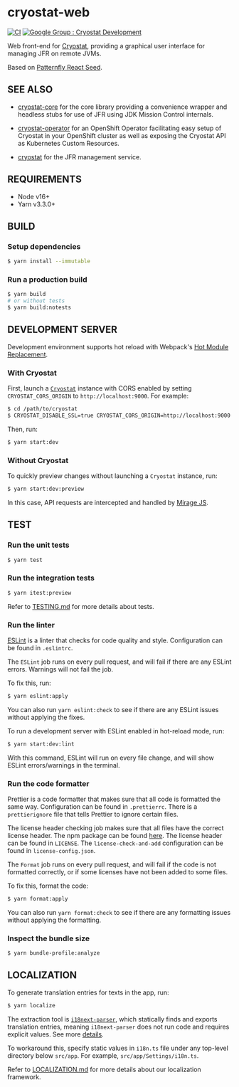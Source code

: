 # cryostat-web

[![CI](https://github.com/cryostatio/cryostat-web/actions/workflows/ci.yaml/badge.svg)](https://github.com/cryostatio/cryostat-web/actions/workflows/ci.yaml)
[![Google Group : Cryostat Development](https://img.shields.io/badge/Google%20Group-Cryostat%20Development-blue.svg)](https://groups.google.com/g/cryostat-development)

Web front-end for [Cryostat](https://github.com/cryostatio/cryostat), providing a graphical user interface for managing JFR on remote JVMs.

Based on [Patternfly React Seed](https://github.com/patternfly/patternfly-react-seed).

## SEE ALSO

* [cryostat-core](https://github.com/cryostatio/cryostat-core) for
the core library providing a convenience wrapper and headless stubs for use of
JFR using JDK Mission Control internals.

* [cryostat-operator](https://github.com/cryostatio/cryostat-operator)
for an OpenShift Operator facilitating easy setup of Cryostat in your OpenShift
cluster as well as exposing the Cryostat API as Kubernetes Custom Resources.

* [cryostat](https://github.com/cryostatio/cryostat) for the JFR management service.

## REQUIREMENTS

- Node v16+
- Yarn v3.3.0+

## BUILD

### Setup dependencies

```bash
$ yarn install --immutable
```

### Run a production build

```bash
$ yarn build
# or without tests
$ yarn build:notests
```

## DEVELOPMENT SERVER

Development environment supports hot reload with Webpack's [Hot Module Replacement](https://webpack.js.org/guides/hot-module-replacement).

### With Cryostat

First, launch a [`Cryostat`](https://github.com/cryostatio/cryostat) instance with CORS enabled by setting `CRYOSTAT_CORS_ORIGIN` to `http://localhost:9000`. For example:

```bash
$ cd /path/to/cryostat
$ CRYOSTAT_DISABLE_SSL=true CRYOSTAT_CORS_ORIGIN=http://localhost:9000 sh run.sh
```

Then, run:

```bash
$ yarn start:dev
```

### Without Cryostat

To quickly preview changes without launching a `Cryostat` instance, run:

```bash
$ yarn start:dev:preview
```

In this case, API requests are intercepted and handled by [Mirage JS](https://miragejs.com/).

## TEST

### Run the unit tests
```bash
$ yarn test
```

### Run the integration tests
```bash
$ yarn itest:preview
```

Refer to [TESTING.md](TESTING.md) for more details about tests.

### Run the linter
[ESLint](https://eslint.org/) is a linter that checks for code quality and style. Configuration can be found in `.eslintrc`.

The `ESLint` job runs on every pull request, and will fail if there are any ESLint errors. Warnings will not fail the job.

To fix this, run:
```bash
$ yarn eslint:apply
```
You can also run `yarn eslint:check` to see if there are any ESLint issues without applying the fixes.

To run a development server with ESLint enabled in hot-reload mode, run:
```bash
$ yarn start:dev:lint
```

With this command, ESLint will run on every file change, and will show ESLint errors/warnings in the terminal.

### Run the code formatter

Prettier is a code formatter that makes sure that all code is formatted the same way. Configuration can be found in `.prettierrc`. There is a `prettierignore` file that tells Prettier to ignore certain files. 

The license header checking job makes sure that all files have the correct license header. The npm package can be found [here](https://www.npmjs.com/package/license-check-and-add). The license header can be found in `LICENSE`. The `license-check-and-add` configuration can be found in `license-config.json`.

The `Format` job runs on every pull request, and will fail if the code is not formatted correctly, or if some licenses have not been added to some files. 

To fix this, format the code:
```bash
$ yarn format:apply
``` 
You can also run `yarn format:check` to see if there are any formatting issues without applying the formatting.

### Inspect the bundle size

```bash
$ yarn bundle-profile:analyze
```

## LOCALIZATION

To generate translation entries for texts in the app, run:

```bash
$ yarn localize
```

The extraction tool is [`i18next-parser`](https://www.npmjs.com/package/i18next-parser), which statically finds and exports translation entries, meaning `i18next-parser` does not run code and requires explicit values. See more [details](https://github.com/i18next/i18next-parser#caveats
).

To workaround this, specify static values in `i18n.ts` file under any top-level directory below `src/app`. For example, `src/app/Settings/i18n.ts`.

Refer to [LOCALIZATION.md](LOCALIZATION.md) for more details about our localization framework.
